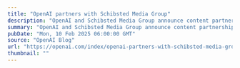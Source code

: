 ```yaml
---
title: "OpenAI partners with Schibsted Media Group"
description: "OpenAI and Schibsted Media Group announce content partnership to bring Guardian news and archive content to  ChatGPT."
summary: "OpenAI and Schibsted Media Group announce content partnership to bring Guardian news and archive content to  ChatGPT."
pubDate: "Mon, 10 Feb 2025 06:00:00 GMT"
source: "OpenAI Blog"
url: "https://openai.com/index/openai-partners-with-schibsted-media-group"
thumbnail: ""
---
```


